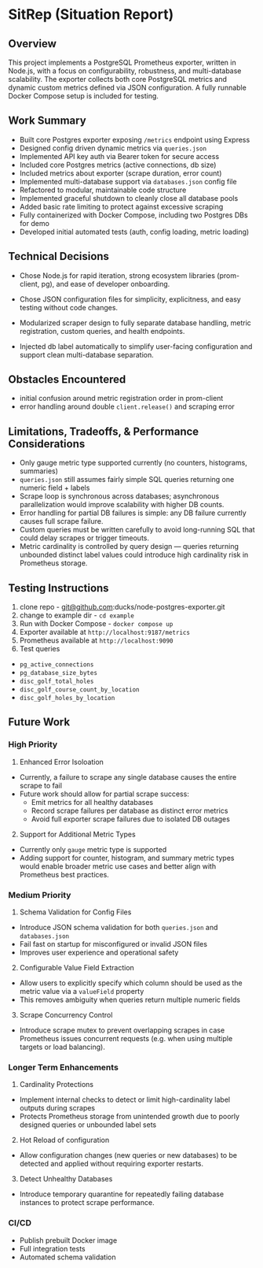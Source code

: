 # SitRep (Situation Report)

## Overview

This project implements a PostgreSQL Prometheus exporter, written in Node.js,
with a focus on configurability, robustness, and multi-database scalability.
The exporter collects both core PostgreSQL metrics and dynamic custom metrics
defined via JSON configuration. A fully runnable Docker Compose setup is
included for testing.

## Work Summary

- Built core Postgres exporter exposing `/metrics` endpoint using Express
- Designed config driven dynamic metrics via `queries.json`
- Implemented API key auth via Bearer token for secure access
- Included core Postgres metrics (active connections, db size)
- Included metrics about exporter (scrape duration, error count)
- Implemented multi-database support via `databases.json` config file
- Refactored to modular, maintainable code structure
- Implemented graceful shutdown to cleanly close all database pools
- Added basic rate limiting to protect against excessive scraping
- Fully containerized with Docker Compose, including two Postgres DBs for demo
- Developed initial automated tests (auth, config loading, metric loading)

## Technical Decisions
- Chose Node.js for rapid iteration, strong ecosystem libraries (prom-client,
  pg), and ease of developer onboarding.

- Chose JSON configuration files for simplicity, explicitness, and easy testing
  without code changes.

- Modularized scraper design to fully separate database handling, metric
  registration, custom queries, and health endpoints.

- Injected db label automatically to simplify user-facing configuration and
  support clean multi-database separation.

## Obstacles Encountered
- initial confusion around metric registration order in prom-client
- error handling around double `client.release()` and scraping error

## Limitations, Tradeoffs, & Performance Considerations

- Only gauge metric type supported currently (no counters, histograms, summaries)
- `queries.json` still assumes fairly simple SQL queries returning one numeric
  field + labels
- Scrape loop is synchronous across databases; asynchronous parallelization
  would improve scalability with higher DB counts.
- Error handling for partial DB failures is simple: any DB failure currently
  causes full scrape failure.
- Custom queries must be written carefully to avoid long-running SQL that could
  delay scrapes or trigger timeouts.
- Metric cardinality is controlled by query design — queries returning
  unbounded distinct label values could introduce high cardinality risk in
  Prometheus storage.

## Testing Instructions

1. clone repo - git@github.com:ducks/node-postgres-exporter.git
2. change to example dir - `cd example`
3. Run with Docker Compose - `docker compose up`
4. Exporter available at `http://localhost:9187/metrics`
5. Prometheus available at `http://localhost:9090`
6. Test queries
  - `pg_active_connections`
  - `pg_database_size_bytes`
  - `disc_golf_total_holes`
  - `disc_golf_course_count_by_location`
  - `disc_golf_holes_by_location`

## Future Work

### High Priority
1. Enhanced Error Isoloation

- Currently, a failure to scrape any single database causes the entire scrape
  to fail
- Future work should allow for partial scrape success:
  - Emit metrics for all healthy databases
  - Record scrape failures per database as distinct error metrics
  - Avoid full exporter scrape failures due to isolated DB outages

2. Support for Additional Metric Types

- Currently only `gauge` metric type is supported
- Adding support for counter, histogram, and summary metric types would enable
  broader metric use cases and better align with Prometheus best practices.

### Medium Priority

1. Schema Validation for Config Files
- Introduce JSON schema validation for both `queries.json` and `databases.json`
- Fail fast on startup for misconfigured or invalid JSON files
- Improves user experience and operational safety

2. Configurable Value Field Extraction
- Allow users to explicitly specify which column should be used as the metric
  value via a `valueField` property
- This removes ambiguity when queries return multiple numeric fields

3. Scrape Concurrency Control
- Introduce scrape mutex to prevent overlapping scrapes in case Prometheus
  issues concurrent requests (e.g. when using multiple targets or load
  balancing).

### Longer Term Enhancements

1. Cardinality Protections
- Implement internal checks to detect or limit high-cardinality label outputs
  during scrapes
- Protects Prometheus storage from unintended growth due to poorly designed
  queries or unbounded label sets

2. Hot Reload of configuration
- Allow configuration changes (new queries or new databases) to be detected and
  applied without requiring exporter restarts.

3. Detect Unhealthy Databases
- Introduce temporary quarantine for repeatedly failing database instances to
  protect scrape performance.

### CI/CD
- Publish prebuilt Docker image
- Full integration tests
- Automated schema validation
